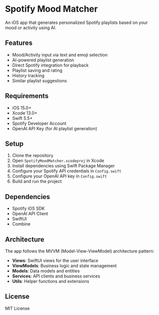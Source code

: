 # Spotify Mood Matcher

An iOS app that generates personalized Spotify playlists based on your mood or activity using AI.

## Features

- Mood/Activity input via text and emoji selection
- AI-powered playlist generation
- Direct Spotify integration for playback
- Playlist saving and rating
- History tracking
- Similar playlist suggestions

## Requirements

- iOS 15.0+
- Xcode 13.0+
- Swift 5.5+
- Spotify Developer Account
- OpenAI API Key (for AI playlist generation)

## Setup

1. Clone the repository
2. Open `SpotifyMoodMatcher.xcodeproj` in Xcode
3. Install dependencies using Swift Package Manager
4. Configure your Spotify API credentials in `Config.swift`
5. Configure your OpenAI API key in `Config.swift`
6. Build and run the project

## Dependencies

- Spotify iOS SDK
- OpenAI API Client
- SwiftUI
- Combine

## Architecture

The app follows the MVVM (Model-View-ViewModel) architecture pattern:

- **Views**: SwiftUI views for the user interface
- **ViewModels**: Business logic and state management
- **Models**: Data models and entities
- **Services**: API clients and business services
- **Utils**: Helper functions and extensions

## License

MIT License 